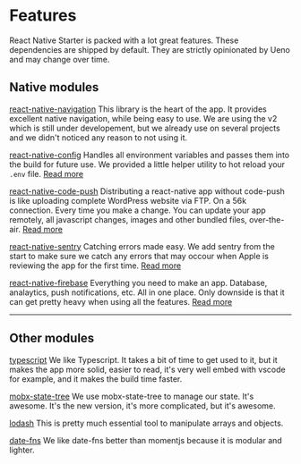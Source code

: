 # Features

React Native Starter is packed with a lot great features. These dependencies are shipped by default. They are strictly opinionated by Ueno and may change over time.

## Native modules

[react-native-navigation](https://github.com/wix/react-native-navigation) This library is the heart of the app. It provides excellent native navigation, while being easy to use. We are using the v2 which is still under developement, but we already use on several projects and we didn't noticed any reason to not using it.

[react-native-config](https://github.com/luggit/react-native-config) Handles all environment variables and passes them into the build for future use. We provided a little helper utility to hot reload your `.env` file. [Read more](/ENV.md)

[react-native-code-push](https://github.com/Microsoft/react-native-code-push) Distributing a react-native app without code-push is like uploading complete WordPress website via FTP. On a 56k connection. Every time you make a change. You can update your app remotely, all javascript changes, images and other bundled files, over-the-air. [Read more](/CODEPUSH.md)

[react-native-sentry](https://github.com/getsentry/react-native-sentry) Catching errors made easy. We add sentry from the start to make sure we catch any errors that may occour when Apple is reviewing the app for the first time. [Read more](/SENTRY.md)

[react-native-firebase](https://github.com/invertase/react-native-firebase) Everything you need to make an app. Database, analaytics, push notifications, etc. All in one place. Only downside is that it can get pretty heavy when using all the features. [Read more](/FIREBASE.md)

_____________

## Other modules

[typescript](https://www.typescriptlang.org/) We like Typescript. It takes a bit of time to get used to it, but it makes the app more solid, easier to read, it's very well embed with vscode for example, and it makes the build time faster.

[mobx-state-tree](https://github.com/mobxjs/mobx-state-tree) We use mobx-state-tree to manage our state. It's awesome. It's the new version, it's more complicated, but it's awesome.

[lodash](https://lodash.com/) This is pretty much essential tool to manipulate arrays and objects.

[date-fns](https://date-fns.org/) We like date-fns better than momentjs because it is modular and lighter.
